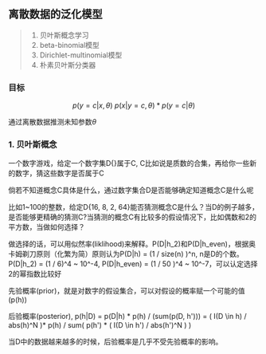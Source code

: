 
## 离散数据的泛化模型

> 1. 贝叶斯概念学习
> 2. beta-binomial模型
> 3. Dirichlet-multinomial模型
> 4. 朴素贝叶斯分类器

### 目标

$$
p(y=c|x, \theta) ~ p(x|y=c, \theta) * p(y = c | \theta)
$$

通过离散数据推测未知参数$\theta$

### 1. 贝叶斯概念

一个数字游戏，给定一个数字集D{}属于C, C比如说是质数的合集，再给你一些新的数字，猜这些数字是否属于C

倘若不知道概念C具体是什么，通过数字集合D是否能够确定知道概念C是什么呢

比如1~100的整数，给定D{16, 8, 2, 64}能否猜测概念C是什么？当D的例子越多，是否能够更精确的猜测C?当猜测的概念C有比较多的假设情况下，比如偶数和2的平方数，当做如何选择？

做选择的话，可以用似然率(liklihood)来解释。P(D|h_2)和P(D|h_even)，根据奥卡姆剃刀原则（化繁为简）原则认为P(D|h) = (1 / size(n) )^n, n是D的个数。 P(D|h_2) = (1 / 6)^4 ~ 10^-4, P(D|h_even) = (1 / 50 )^4 ~ 10^-7，可以认定选择2的幂指数比较好

先验概率(prior)，就是对数字的假设集合，可以对假设的概率赋一个可能的值(p(h))

后验概率(posterior), p(h|D) = p(D|h) * p(h) / (sum(p(D, h'))) = ( I(D \in h) / abs(h)^N )* p(h) / sum( p(h') * ( I(D \in h') / abs(h')^N ) )

当D中的数据越来越多的时候，后验概率是几乎不受先验概率的影响。
